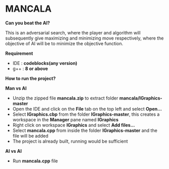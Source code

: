 # MANCALA
**Can you beat the AI?**

This is an adversarial search, where the player and algorithm will subsequently give maximizing and minimizing move respectively, where the objective of AI will be to minimize the objective function.

**Requirement** 

- IDE : **codeblocks(any version)**
- g++ : **8 or above**

**How to run the project?**

**Man vs AI**

- Unzip the zipped file **mancala.zip** to extract folder **mancala/IGraphics-master**
- Open the IDE and click on the **File** tab on the top left and select **Open...**
- Select **IGraphics.cbp** from the folder **IGraphics-master**, this creates a workspace in the **Manager** pane named **IGraphics**
- Right click on workspace **IGraphics** and select **Add files...**
- Select **mancala.cpp** from inside the folder **IGraphics-master** and the file will be added
- The project is already built, running would be sufficient

**AI vs AI**

- Run **mancala.cpp** file 


